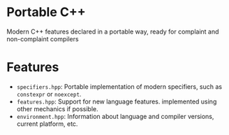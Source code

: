 Portable C++
============

Modern C++ features declared in a portable way, ready for complaint and non-complaint compilers

Features
========

 - `specifiers.hpp`: Portable implementation of modern specifiers, such as `constexpr` or `noexcept`.
 - `features.hpp`: Support for new language features. implemented using other mechanics if possible.
 - `environment.hpp`: Information about language and compiler versions, current platform, etc.